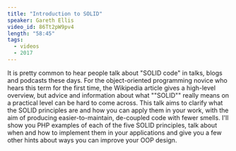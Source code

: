 ```yaml
---
title: "Introduction to SOLID"
speaker: Gareth Ellis
video_id: 86Tt2pW9pv4
length: "58:45"
tags:
  - videos
  - 2017
---
```


It is pretty common to hear people talk about "SOLID code" in talks, blogs and podcasts these days. For the object-oriented programming novice who hears this term for the first time, the Wikipedia article gives a high-level overview, but advice and information about what ""SOLID"" really means on a practical level can be hard to come across. This talk aims to clarify what the SOLID principles are and how you can apply them in your work, with the aim of producing easier-to-maintain, de-coupled code with fewer smells. I'll show you PHP examples of each of the five SOLID principles, talk about when and how to implement them in your applications and give you a few other hints about ways you can improve your OOP design.
